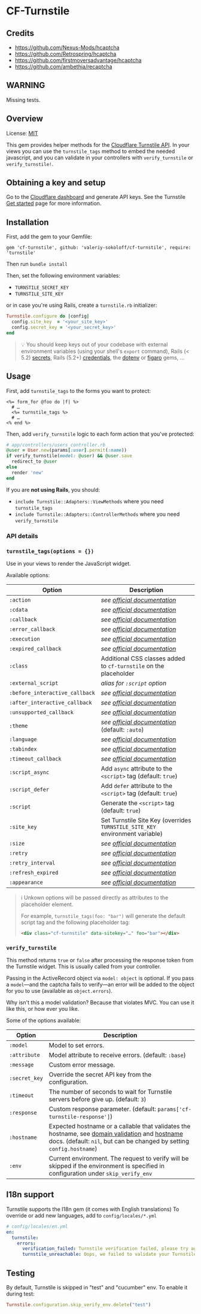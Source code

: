 # CF-Turnstile

## Credits

* https://github.com/Nexus-Mods/hcaptcha
* https://github.com/Retrospring/hcaptcha
* https://github.com/firstmoversadvantage/hcaptcha
* https://github.com/ambethia/recaptcha

## WARNING
Missing tests.

## Overview

License:   [MIT](http://creativecommons.org/licenses/MIT/)

This gem provides helper methods for the [Cloudflare Turnstile API](https://developers.cloudflare.com/turnstile/). In your
views you can use the `turnstile_tags` method to embed the needed javascript, and you can validate
in your controllers with `verify_turnstile` or `verify_turnstile!`.

## Obtaining a key and setup

Go to the [Cloudflare dashboard](https://dash.cloudflare.com/?to=/:account/turnstile) and generate API keys. 
See the Turnstile [Get started](https://developers.cloudflare.com/turnstile/get-started/) page for more information.

## Installation

First, add the gem to your Gemfile:
```shell
gem 'cf-turnstile', github: 'valeriy-sokoloff/cf-turnstile', require: 'turnstile'
```

Then run `bundle install`

Then, set the following environment variables:
* `TURNSTILE_SECRET_KEY`
* `TURNSTILE_SITE_KEY`

or in case you're using Rails, create a `turnstile.rb` initializer:
```ruby
Turnstile.configure do |config|
  config.site_key  = '<your_site_key>'
  config.secret_key = '<your_secret_key>'
end
```

> 💡 You should keep keys out of your codebase with external environment variables (using your shell's `export` command), Rails (< 5.2) [secrets](https://guides.rubyonrails.org/v5.1/security.html#custom-secrets), Rails (5.2+) [credentials](https://guides.rubyonrails.org/security.html#custom-credentials), the [dotenv](https://github.com/bkeepers/dotenv) or [figaro](https://github.com/laserlemon/figaro) gems, …

## Usage

First, add `turnstile_tags` to the forms you want to protect:

```erb
<%= form_for @foo do |f| %>
  # …
  <%= turnstile_tags %>
  # …
<% end %>
```

Then, add `verify_turnstile` logic to each form action that you've protected:

```ruby
# app/controllers/users_controller.rb
@user = User.new(params[:user].permit(:name))
if verify_turnstile(model: @user) && @user.save
  redirect_to @user
else
  render 'new'
end
```

If you are **not using Rails**, you should:
* `include Turnstile::Adapters::ViewMethods` where you need `turnstile_tags`
* `include Turnstile::Adapters::ControllerMethods` where you need `verify_turnstile`

### API details

### `turnstile_tags(options = {})`

Use in your views to render the JavaScript widget.

Available options:

| Option                         | Description                                                                                                                                      |
|--------------------------------|--------------------------------------------------------------------------------------------------------------------------------------------------|
| `:action`                      | _see [official documentation](https://developers.cloudflare.com/turnstile/get-started/client-side-rendering/#configurations)_                    |
| `:cdata`                       | _see [official documentation](https://developers.cloudflare.com/turnstile/get-started/client-side-rendering/#configurations)_                    |
| `:callback`                    | _see [official documentation](https://developers.cloudflare.com/turnstile/get-started/client-side-rendering/#configurations)_                    |
| `:error_callback`              | _see [official documentation](https://developers.cloudflare.com/turnstile/get-started/client-side-rendering/#configurations)_                    |
| `:execution`                   | _see [official documentation](https://developers.cloudflare.com/turnstile/get-started/client-side-rendering/#configurations)_                    |
| `:expired_callback`            | _see [official documentation](https://developers.cloudflare.com/turnstile/get-started/client-side-rendering/#configurations)_                    |
| `:class`                       | Additional CSS classes added to `cf-turnstile` on the placeholder                                                                                |
| `:external_script`             | _alias for `:script` option_                                                                                                                     |
| `:before_interactive_callback` | _see [official documentation](https://developers.cloudflare.com/turnstile/get-started/client-side-rendering/#configurations)_                    |
| `:after_interactive_callback`  | _see [official documentation](https://developers.cloudflare.com/turnstile/get-started/client-side-rendering/#configurations)_                    |
| `:unsupported_callback`        | _see [official documentation](https://developers.cloudflare.com/turnstile/get-started/client-side-rendering/#configurations)_                    |
| `:theme`                       | _see [official documentation](https://developers.cloudflare.com/turnstile/get-started/client-side-rendering/#configurations)_ (default: `:auto`) |
| `:language`                    | _see [official documentation](https://developers.cloudflare.com/turnstile/get-started/client-side-rendering/#configurations)_                    |
| `:tabindex`                    | _see [official documentation](https://developers.cloudflare.com/turnstile/get-started/client-side-rendering/#configurations)_                    |
| `:timeout_callback`            | _see [official documentation](https://developers.cloudflare.com/turnstile/get-started/client-side-rendering/#configurations)_                    |
| `:script_async`                | Add `async` attribute to the `<script>` tag (default: `true`)                                                                                    |
| `:script_defer`                | Add `defer` attribute to the `<script>` tag (default: `true`)                                                                                    |
| `:script`                      | Generate the `<script>` tag (default: `true`)                                                                                                    |
| `:site_key`                    | Set Turnstile Site Key (overrides `TURNSTILE_SITE_KEY` environment variable)                                                                     |
| `:size`                        | _see [official documentation](https://developers.cloudflare.com/turnstile/get-started/client-side-rendering/#configurations)_                    |
| `:retry`                       | _see [official documentation](https://developers.cloudflare.com/turnstile/get-started/client-side-rendering/#configurations)_                    |
| `:retry_interval`              | _see [official documentation](https://developers.cloudflare.com/turnstile/get-started/client-side-rendering/#configurations)_                    |
| `:refresh_expired`             | _see [official documentation](https://developers.cloudflare.com/turnstile/get-started/client-side-rendering/#configurations)_                    |
| `:appearance`                  | _see [official documentation](https://developers.cloudflare.com/turnstile/get-started/client-side-rendering/#configurations)_                    |

> ℹ️ Unkown options will be passed directly as attributes to the placeholder element.
>
> For example, `turnstile_tags(foo: "bar")` will generate the default script tag and the following placeholder tag:
> ```html
> <div class="cf-turnstile" data-sitekey="…" foo="bar"></div>
> ```

### `verify_turnstile`

This method returns `true` or `false` after processing the response token from the Turnstile widget.
This is usually called from your controller.

Passing in the ActiveRecord object via `model: object` is optional. If you pass a `model`—and the
captcha fails to verify—an error will be added to the object for you to use (available as
`object.errors`).

Why isn't this a model validation? Because that violates MVC. You can use it like this, or how ever
you like.

Some of the options available:

| Option        | Description                                                                                                                                                                                                                                                                                                   |
|---------------|---------------------------------------------------------------------------------------------------------------------------------------------------------------------------------------------------------------------------------------------------------------------------------------------------------------|
| `:model`      | Model to set errors.                                                                                                                                                                                                                                                                                          |
| `:attribute`  | Model attribute to receive errors. (default: `:base`)                                                                                                                                                                                                                                                         |
| `:message`    | Custom error message.                                                                                                                                                                                                                                                                                         |
| `:secret_key` | Override the secret API key from the configuration.                                                                                                                                                                                                                                                           |
| `:timeout`    | The number of seconds to wait for Turnstile servers before give up. (default: `3`)                                                                                                                                                                                                                            |
| `:response`   | Custom response parameter. (default: `params['cf-turnstile-response']`)                                                                                                                                                                                                                                       |
| `:hostname`   | Expected hostname or a callable that validates the hostname, see [domain validation](https://developers.google.com/recaptcha/docs/domain_validation) and [hostname](https://developers.google.com/recaptcha/docs/verify#api-response) docs. (default: `nil`, but can be changed by setting `config.hostname`) |
| `:env`        | Current environment. The request to verify will be skipped if the environment is specified in configuration under `skip_verify_env`                                                                                                                                                                           |

## I18n support

Turnstile supports the I18n gem (it comes with English translations)
To override or add new languages, add to `config/locales/*.yml`

```yaml
# config/locales/en.yml
en:
  turnstile:
    errors:
      verification_failed: Turnstile verification failed, please try again.
      turnstile_unreachable: Oops, we failed to validate your Turnstile response. Please try again.
```

## Testing

By default, Turnstile is skipped in "test" and "cucumber" env. To enable it during test:

```ruby
Turnstile.configuration.skip_verify_env.delete("test")
```
